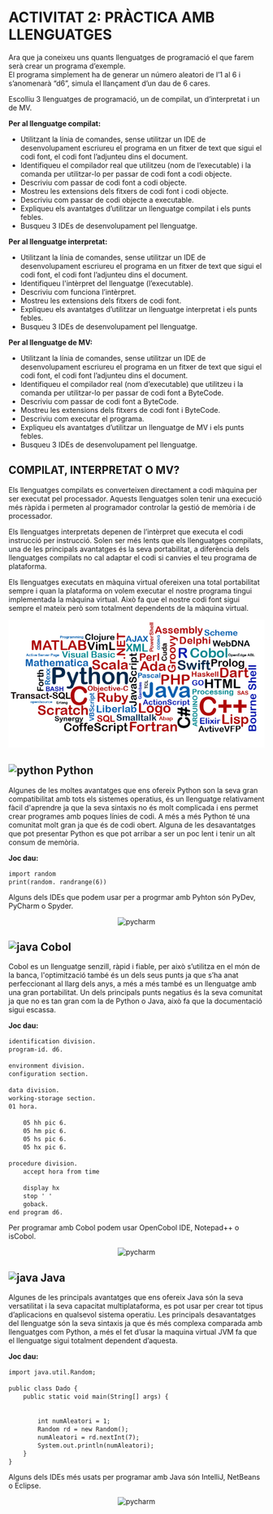 # ACTIVITAT 2: PRÀCTICA AMB LLENGUATGES
Ara que ja coneixeu uns quants llenguatges de programació el que farem serà
crear un programa d’exemple.  
El programa simplement ha de generar un número aleatori de l’1 al 6 i s’anomenarà “d6”, simula el llançament d’un dau de 6 cares.

Escolliu 3 llenguatges de programació, un de compilat, un d’interpretat i un de MV.

**Per al llenguatge compilat:**  
- Utilitzant la línia de comandes, sense utilitzar un IDE de desenvolupament escriureu el programa en un fitxer de text que sigui el codi font, el codi font l’adjunteu dins el document.  
- Identifiqueu el compilador real que utilitzeu (nom de l’executable) i la comanda per utilitzar-lo per passar de codi font a codi objecte.  
- Descriviu com passar de codi font a codi objecte.  
- Mostreu les extensions dels fitxers de codi font i codi objecte.  
- Descriviu com passar de codi objecte a executable.  
- Expliqueu els avantatges d’utilitzar un llenguatge compilat i els punts febles.  
- Busqueu 3 IDEs de desenvolupament pel llenguatge.  

**Per al llenguatge interpretat:**
- Utilitzant la línia de comandes, sense utilitzar un IDE de desenvolupament escriureu el programa en un fitxer de text que sigui el codi font, el codi font l’adjunteu dins el document.  
- Identifiqueu l'intèrpret del llenguatge (l’executable).
- Descriviu com funciona l’intèrpret.
- Mostreu les extensions dels fitxers de codi font.
- Expliqueu els avantatges d’utilitzar un llenguatge interpretat i els punts febles.
- Busqueu 3 IDEs de desenvolupament pel llenguatge. 

**Per al llenguatge de MV:**
- Utilitzant la línia de comandes, sense utilitzar un IDE de desenvolupament escriureu el programa en un fitxer de text que sigui el codi font, el codi font l’adjunteu dins el document.  
- Identifiqueu el compilador real (nom d’executable) que utilitzeu i la comanda per utilitzar-lo per passar de codi font a ByteCode.  
- Descriviu com passar de codi font a ByteCode.
- Mostreu les extensions dels fitxers de codi font i ByteCode.
- Descriviu com executar el programa.
- Expliqueu els avantatges d’utilitzar un llenguatge de MV i els punts febles.
- Busqueu 3 IDEs de desenvolupament pel llenguatge. 

## COMPILAT, INTERPRETAT O MV?  

Els llenguatges compilats es converteixen directament a codi màquina per ser executat pel processador. Aquests llenguatges solen tenir una execució més ràpida i permeten al programador controlar la gestió de memòria i de processador.   

Els llenguatges interpretats depenen de l’intèrpret que executa el codi instrucció per instrucció. Solen ser més lents que els llenguatges compilats, una de les principals avantatges és la seva portabilitat, a diferència dels llenguatges compilats no cal adaptar el codi si canvies el teu programa de plataforma.    

Els llenguatges executats en màquina virtual ofereixen una total portabilitat sempre i quan la plataforma on volem executar el nostre programa tingui implementada la màquina virtual. Això fa que el nostre codi font sigui sempre el mateix però som totalment dependents de la màquina virtual.  

<p align="center">
    <img src="imatges/Activitat2/lenguajes.jpg" alt="llenguatges"/>
</p>  

## <img src="imatges/Activitat1/python.png" alt="python" width="20"/> Python

Algunes de les moltes avantatges que ens ofereix Python son la seva gran compatibilitat amb tots els sistemes operatius, és un llenguatge relativament fàcil d'aprendre ja que la seva sintaxis no és molt complicada i ens permet crear programes amb poques línies de codi. A més a més Python té una comunitat molt gran ja que és de codi obert. Alguna de les desavantatges que pot presentar Python es que pot arribar a ser un poc lent i tenir un alt consum de memòria.  

**Joc dau:**
```
import random
print(random. randrange(6))
```
Alguns dels IDEs que podem usar per a progrmar amb Pyhton són PyDev, PyCharm o Spyder.  
<p align="center">
    <img src="imatges/Activitat2/PyCharm.png" alt="pycharm" width="150"/>
</p>

## <img src="imatges/Activitat2/logocobol.png" alt="java" width="20"/> Cobol

Cobol es un llenguatge senzill, ràpid i fiable, per això s’utilitza en el món de la banca, l'optimització també és un dels seus punts ja que s’ha anat perfeccionant al llarg dels anys, a més a més també es un llenguatge amb una gran portabilitat. Un dels principals punts negatius és la seva comunitat ja que no es tan gran com la de Python o Java, això fa que la documentació sigui escassa.  

**Joc dau:**
```
identification division.
program-id. d6.

environment division.
configuration section.

data division.
working-storage section.
01 hora.

    05 hh pic 6.
    05 hm pic 6.
    05 hs pic 6.
    05 hx pic 6.

procedure division.
    accept hora from time

    display hx
    stop ' '
    goback.
end program d6.
```

Per programar amb Cobol podem usar OpenCobol IDE, Notepad++ o isCobol.  
<p align="center">
    <img src="imatges/Activitat2/opencobol.png" alt="pycharm" width="150"/>
</p>

## <img src="imatges/Activitat1/logojava.png" alt="java" width="20"/> Java
Algunes de les principals avantatges que ens ofereix Java són la seva versatilitat i la seva capacitat multiplataforma, es pot usar per crear tot tipus d’aplicacions en qualsevol sistema operatiu. Les principals desavantatges del llenguatge són la seva sintaxis ja que és més complexa comparada amb llenguatges com Python, a més el fet d’usar la maquina virtual JVM fa que el llenguatge sigui totalment dependent d’aquesta.  

**Joc dau:**
```
import java.util.Random;

public class Dado {
    public static void main(String[] args) {


        int numAleatori = 1;
        Random rd = new Random();
        numAleatori = rd.nextInt(7);
        System.out.println(numAleatori);
    }
}
```
Alguns dels IDEs més usats per programar amb Java són IntelliJ, NetBeans o Eclipse.
<p align="center">
    <img src="imatges/Activitat2/NetBeans.png" alt="pycharm" width="150"/>
</p>
